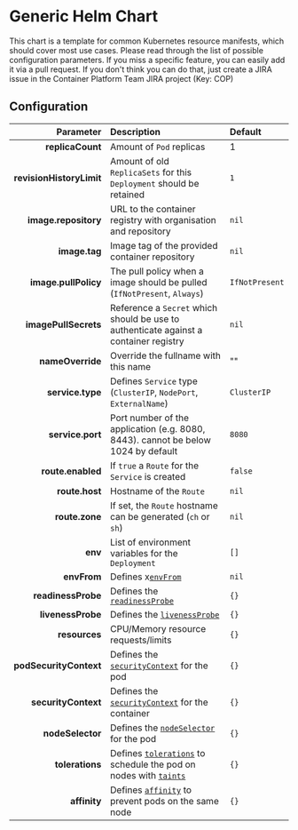 # Generic Helm Chart

This chart is a template for common Kubernetes resource manifests, which should cover most use cases. Please read through the list of possible configuration parameters. If you miss a specific feature, you can easily add it via a pull request. If you don't think you can do that, just create a JIRA issue in the Container Platform Team JIRA project (Key: COP)

## Configuration

| Parameter | Description | Default |
|----------:|:------------|:--------|
| **replicaCount** | Amount of `Pod` replicas | 1 |
| **revisionHistoryLimit** | Amount of old `ReplicaSets` for this `Deployment` should be retained | `1` |
| **image.repository** | URL to the container registry with organisation and repository | `nil` |
| **image.tag** | Image tag of the provided container repository | `nil` |
| **image.pullPolicy** | The pull policy when a image should be pulled (`IfNotPresent`, `Always`) | `IfNotPresent` |
| **imagePullSecrets** | Reference a `Secret` which should be use to authenticate against a container registry | `nil` |
| **nameOverride** | Override the fullname with this name | "" |
| **service.type** | Defines `Service` type (`ClusterIP`, `NodePort`, `ExternalName`) | `ClusterIP` |
| **service.port** | Port number of the application (e.g. 8080, 8443). cannot be below 1024 by default | `8080` |
| **route.enabled** | If `true` a `Route` for the `Service` is created | `false` |
| **route.host** | Hostname of the `Route` | `nil` |
| **route.zone** | If set, the `Route` hostname can be generated (`ch` or `sh`) | `nil` |
| **env** | List of environment variables for the `Deployment` | `[]` |
| **envFrom** | Defines x[`envFrom`](https://kubernetes.io/docs/tasks/configure-pod-container/configure-pod-configmap/#configure-all-key-value-pairs-in-a-configmap-as-container-environment-variables) | `nil` |
| **readinessProbe** | Defines the [`readinessProbe`](https://kubernetes.io/docs/tasks/configure-pod-container/configure-liveness-readiness-startup-probes/) | `{}` |
| **livenessProbe** | Defines the [`livenessProbe`](https://kubernetes.io/docs/tasks/configure-pod-container/configure-liveness-readiness-startup-probes/) | `{}` |
| **resources** | CPU/Memory resource requests/limits | `{}` |
|**podSecurityContext** | Defines the [`securityContext`](https://kubernetes.io/docs/tasks/configure-pod-container/security-context/) for the pod | `{}`|
|**securityContext** | Defines the [`securityContext`](https://kubernetes.io/docs/tasks/configure-pod-container/security-context/) for the container | `{}`|
|**nodeSelector** | Defines the [`nodeSelector`](https://kubernetes.io/docs/concepts/configuration/assign-pod-node/#nodeselector) for the pod | `{}` |
|**tolerations** | Defines [`tolerations`](https://kubernetes.io/docs/concepts/configuration/taint-and-toleration/) to schedule the pod on nodes with [`taints`](https://kubernetes.io/docs/concepts/configuration/taint-and-toleration/)  | `{}` |
|**affinity** | Defines [`affinity`](https://kubernetes.io/docs/concepts/configuration/assign-pod-node/#node-affinity-beta-feature) to prevent pods on the same node | `{}` |